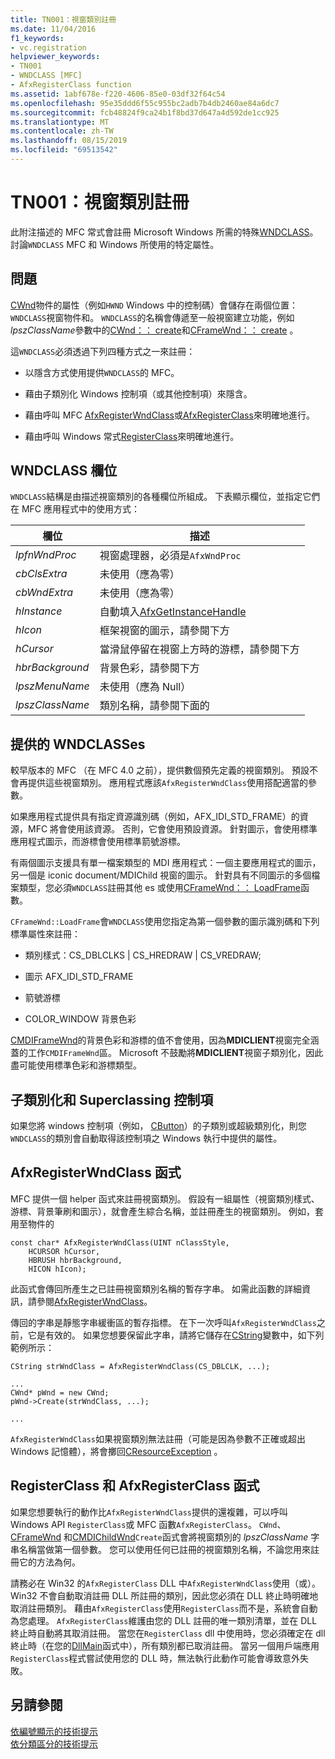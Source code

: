 ```yaml
---
title: TN001：視窗類別註冊
ms.date: 11/04/2016
f1_keywords:
- vc.registration
helpviewer_keywords:
- TN001
- WNDCLASS [MFC]
- AfxRegisterClass function
ms.assetid: 1abf678e-f220-4606-85e0-03df32f64c54
ms.openlocfilehash: 95e35ddd6f55c955bc2adb7b4db2460ae84a6dc7
ms.sourcegitcommit: fcb48824f9ca24b1f8bd37d647a4d592de1cc925
ms.translationtype: MT
ms.contentlocale: zh-TW
ms.lasthandoff: 08/15/2019
ms.locfileid: "69513542"
---
```

# <a name="tn001-window-class-registration"></a>TN001：視窗類別註冊

此附注描述的 MFC 常式會註冊 Microsoft Windows 所需的特殊[WNDCLASS](/windows/win32/api/winuser/ns-winuser-wndclassw)。 討論`WNDCLASS` MFC 和 Windows 所使用的特定屬性。

## <a name="the-problem"></a>問題

[CWnd](../mfc/reference/cwnd-class.md)物件的屬性（例如`HWND` Windows 中的控制碼）會儲存在兩個位置： `WNDCLASS`視窗物件和。 `WNDCLASS`的名稱會傳遞至一般視窗建立功能，例如*lpszClassName*參數中的[CWnd：： create](../mfc/reference/cwnd-class.md#create)和[CFrameWnd：： create](../mfc/reference/cframewnd-class.md#create) 。

這`WNDCLASS`必須透過下列四種方式之一來註冊：

- 以隱含方式使用提供`WNDCLASS`的 MFC。

- 藉由子類別化 Windows 控制項（或其他控制項）來隱含。

- 藉由呼叫 MFC [AfxRegisterWndClass](../mfc/reference/application-information-and-management.md#afxregisterwndclass)或[AfxRegisterClass](../mfc/reference/application-information-and-management.md#afxregisterclass)來明確地進行。

- 藉由呼叫 Windows 常式[RegisterClass](/windows/win32/api/winuser/nf-winuser-registerclassw)來明確地進行。

## <a name="wndclass-fields"></a>WNDCLASS 欄位

`WNDCLASS`結構是由描述視窗類別的各種欄位所組成。 下表顯示欄位，並指定它們在 MFC 應用程式中的使用方式：

|欄位|描述|
|-----------|-----------------|
|*lpfnWndProc*|視窗處理器，必須是`AfxWndProc`|
|*cbClsExtra*|未使用（應為零）|
|*cbWndExtra*|未使用（應為零）|
|*hInstance*|自動填入[AfxGetInstanceHandle](../mfc/reference/application-information-and-management.md#afxgetinstancehandle)|
|*hIcon*|框架視窗的圖示，請參閱下方|
|*hCursor*|當滑鼠停留在視窗上方時的游標，請參閱下方|
|*hbrBackground*|背景色彩，請參閱下方|
|*lpszMenuName*|未使用（應為 Null）|
|*lpszClassName*|類別名稱，請參閱下面的|

## <a name="provided-wndclasses"></a>提供的 WNDCLASSes

較早版本的 MFC （在 MFC 4.0 之前），提供數個預先定義的視窗類別。 預設不會再提供這些視窗類別。 應用程式應該`AfxRegisterWndClass`使用搭配適當的參數。

如果應用程式提供具有指定資源識別碼（例如，AFX_IDI_STD_FRAME）的資源，MFC 將會使用該資源。 否則，它會使用預設資源。 針對圖示，會使用標準應用程式圖示，而游標會使用標準箭號游標。

有兩個圖示支援具有單一檔案類型的 MDI 應用程式：一個主要應用程式的圖示，另一個是 iconic document/MDIChild 視窗的圖示。 針對具有不同圖示的多個檔案類型，您必須`WNDCLASS`註冊其他 es 或使用[CFrameWnd：： LoadFrame](../mfc/reference/cframewnd-class.md#loadframe)函數。

`CFrameWnd::LoadFrame`會`WNDCLASS`使用您指定為第一個參數的圖示識別碼和下列標準屬性來註冊：

- 類別樣式：CS_DBLCLKS &#124; CS_HREDRAW &#124; CS_VREDRAW;

- 圖示 AFX_IDI_STD_FRAME

- 箭號游標

- COLOR_WINDOW 背景色彩

[CMDIFrameWnd](../mfc/reference/cmdiframewnd-class.md)的背景色彩和游標的值不會使用，因為**MDICLIENT**視窗完全涵蓋的工作`CMDIFrameWnd`區。 Microsoft 不鼓勵將**MDICLIENT**視窗子類別化，因此盡可能使用標準色彩和游標類型。

## <a name="subclassing-and-superclassing-controls"></a>子類別化和 Superclassing 控制項

如果您將 windows 控制項（例如， [CButton](../mfc/reference/cbutton-class.md)）的子類別或超級類別化，則您`WNDCLASS`的類別會自動取得該控制項之 Windows 執行中提供的屬性。

## <a name="the-afxregisterwndclass-function"></a>AfxRegisterWndClass 函式

MFC 提供一個 helper 函式來註冊視窗類別。 假設有一組屬性（視窗類別樣式、游標、背景筆刷和圖示），就會產生綜合名稱，並註冊產生的視窗類別。 例如，套用至物件的

```
const char* AfxRegisterWndClass(UINT nClassStyle,
    HCURSOR hCursor,
    HBRUSH hbrBackground,
    HICON hIcon);
```

此函式會傳回所產生之已註冊視窗類別名稱的暫存字串。 如需此函數的詳細資訊，請參閱[AfxRegisterWndClass](../mfc/reference/application-information-and-management.md#afxregisterwndclass)。

傳回的字串是靜態字串緩衝區的暫存指標。 在下一次呼叫`AfxRegisterWndClass`之前，它是有效的。 如果您想要保留此字串，請將它儲存在[CString](../atl-mfc-shared/using-cstring.md)變數中，如下列範例所示：

```
CString strWndClass = AfxRegisterWndClass(CS_DBLCLK, ...);

...
CWnd* pWnd = new CWnd;
pWnd->Create(strWndClass, ...);

...
```

`AfxRegisterWndClass`如果視窗類別無法註冊（可能是因為參數不正確或超出 Windows 記憶體），將會擲回[CResourceException](../mfc/reference/cresourceexception-class.md) 。

## <a name="the-registerclass-and-afxregisterclass-functions"></a>RegisterClass 和 AfxRegisterClass 函式

如果您想要執行的動作比`AfxRegisterWndClass`提供的還複雜，可以呼叫 Windows API `RegisterClass`或 MFC 函數`AfxRegisterClass`。 `CWnd`、[CFrameWnd](../mfc/reference/cframewnd-class.md) 和[CMDIChildWnd](../mfc/reference/cmdichildwnd-class.md)`Create`函式會將視窗類別的 *lpszClassName* 字串名稱當做第一個參數。 您可以使用任何已註冊的視窗類別名稱，不論您用來註冊它的方法為何。

請務必在 Win32 的`AfxRegisterClass` DLL 中`AfxRegisterWndClass`使用（或）。 Win32 不會自動取消註冊 DLL 所註冊的類別，因此您必須在 DLL 終止時明確地取消註冊類別。 藉由`AfxRegisterClass`使用`RegisterClass`而不是，系統會自動為您處理。 `AfxRegisterClass`維護由您的 DLL 註冊的唯一類別清單，並在 DLL 終止時自動將其取消註冊。 當您在`RegisterClass` dll 中使用時，您必須確定在 dll 終止時（在您的[DllMain](/windows/win32/Dlls/dllmain)函式中），所有類別都已取消註冊。 當另一個用戶端應用`RegisterClass`程式嘗試使用您的 DLL 時，無法執行此動作可能會導致意外失敗。

## <a name="see-also"></a>另請參閱

[依編號顯示的技術提示](../mfc/technical-notes-by-number.md)<br/>
[依分類區分的技術提示](../mfc/technical-notes-by-category.md)
